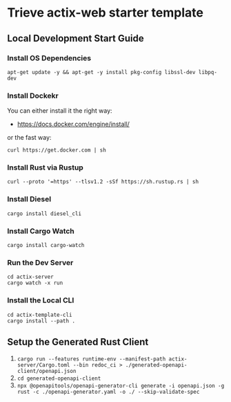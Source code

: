 # Trieve actix-web starter template

## Local Development Start Guide

### Install OS Dependencies 

`apt-get update -y && apt-get -y install pkg-config libssl-dev libpq-dev`

### Install Dockekr

You can either install it the right way:

- https://docs.docker.com/engine/install/

or the fast way:

```
curl https://get.docker.com | sh
```

### Install Rust via Rustup
```
curl --proto '=https' --tlsv1.2 -sSf https://sh.rustup.rs | sh
```

### Install Diesel

`cargo install diesel_cli`

### Install Cargo Watch

`cargo install cargo-watch`

### Run the Dev Server

```
cd actix-server
cargo watch -x run
```

### Install the Local CLI

```
cd actix-template-cli
cargo install --path .
```

## Setup the Generated Rust Client

1. `cargo run --features runtime-env --manifest-path actix-server/Cargo.toml --bin redoc_ci > ./generated-openapi-client/openapi.json`
2. `cd generated-openapi-client`
3. `npx @openapitools/openapi-generator-cli generate -i openapi.json -g rust -c ./openapi-generator.yaml -o ./ --skip-validate-spec`
